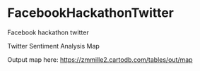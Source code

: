 FacebookHackathonTwitter
========================

Facebook hackathon twitter

Twitter Sentiment Analysis Map

Output map here:
https://zmmille2.cartodb.com/tables/out/map
